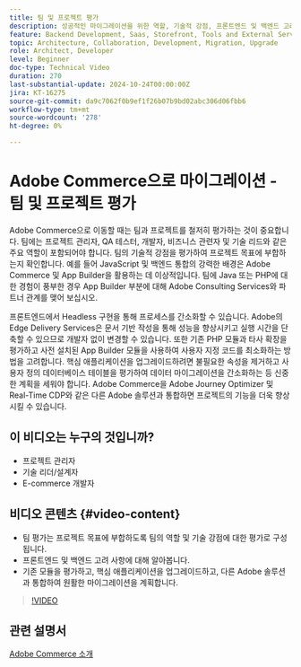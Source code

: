 ```yaml
---
title: 팀 및 프로젝트 평가
description: 성공적인 마이그레이션을 위한 역할, 기술적 강점, 프론트엔드 및 백엔드 고려 사항에 중점을 두고 Adobe Commerce에 대한 팀과 프로젝트를 평가합니다.
feature: Backend Development, Saas, Storefront, Tools and External Services
topic: Architecture, Collaboration, Development, Migration, Upgrade
role: Architect, Developer
level: Beginner
doc-type: Technical Video
duration: 270
last-substantial-update: 2024-10-24T00:00:00Z
jira: KT-16275
source-git-commit: da9c7062f0b9ef1f26b07b9bd02abc306d06fbb6
workflow-type: tm+mt
source-wordcount: '278'
ht-degree: 0%

---
```



# Adobe Commerce으로 마이그레이션 - 팀 및 프로젝트 평가

Adobe Commerce으로 이동할 때는 팀과 프로젝트를 철저히 평가하는 것이 중요합니다. 팀에는 프로젝트 관리자, QA 테스터, 개발자, 비즈니스 관련자 및 기술 리드와 같은 주요 역할이 포함되어야 합니다. 팀의 기술적 강점을 평가하여 프로젝트 목표에 부합하는지 확인합니다. 예를 들어 JavaScript 및 백엔드 통합의 강력한 배경은 Adobe Commerce 및 App Builder을 활용하는 데 이상적입니다. 팀에 Java 또는 PHP에 대한 경험이 풍부한 경우 App Builder 부분에 대해 Adobe Consulting Services와 파트너 관계를 맺어 보십시오.

프론트엔드에서 Headless 구현을 통해 프로세스를 간소화할 수 있습니다. Adobe의 Edge Delivery Services은 문서 기반 작성을 통해 성능을 향상시키고 실행 시간을 단축할 수 있으므로 개발자 없이 변경할 수 있습니다. 또한 기존 PHP 모듈과 타사 확장을 평가하고 사전 설치된 App Builder 모듈을 사용하여 사용자 지정 코드를 최소화하는 방법을 고려합니다. 핵심 애플리케이션을 업그레이드하려면 불필요한 속성을 제거하고 사용자 정의 데이터베이스 테이블을 평가하여 데이터 마이그레이션을 간소화하는 등 신중한 계획을 세워야 합니다. Adobe Commerce을 Adobe Journey Optimizer 및 Real-Time CDP와 같은 다른 Adobe 솔루션과 통합하면 프로젝트의 기능을 더욱 향상시킬 수 있습니다.

## 이 비디오는 누구의 것입니까?

* 프로젝트 관리자
* 기술 리더/설계자
* E-commerce 개발자

## 비디오 콘텐츠 {#video-content}

* 팀 평가는 프로젝트 목표에 부합하도록 팀의 역할 및 기술 강점에 대한 평가로 구성됩니다.
* 프론트엔드 및 백엔드 고려 사항에 대해 알아봅니다.
* 기존 모듈을 평가하고, 핵심 애플리케이션을 업그레이드하고, 다른 Adobe 솔루션과 통합하여 원활한 마이그레이션을 계획합니다.
 
>[!VIDEO](https://video.tv.adobe.com/v/3447452/?learn=on&captions=kor)

## 관련 설명서

[Adobe Commerce 소개](https://experienceleague.adobe.com/ko/docs/commerce-admin/start/about)
